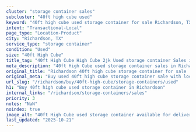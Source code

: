 ```yaml
---
cluster: "storage container sales"
subcluster: "40ft high cube used"
keyword: "40ft high cube used storage container for sale Richardson, TX"
intent: "Transactional-Local"
page_type: "Location-Product"
city: "Richardson, TX"
service_type: "storage container"
condition: "Used"
size: "40ft High Cube"
title_tag: "40ft High Cube High Cube 2jk Used storage container Sales in Richardson | LC Container"
meta_description: "40ft High Cube used storage container sales in Richardson. High cube containers with extra height. Fast delivery, competitive pricing. Serving storage containers area. Quote ID: CPU. Call (214) 524-4168 for your free quote today."
original_title: "Richardson 40ft high cube storage container for sale | LC"
original_meta: "Buy used 40ft high cube storage container sale with local delivery in Richardson, TX. LC Container — local Since 2003. Request a fast quote today."
url_slug: "/richardson/buy/40ft-high-cube/storage-containers/used"
h1: "Buy 40ft high cube used storage container in Richardson"
internal_links: "/richardson/storage-containers/sales"
priority: 3
notes: "NaN"
noindex: true
image_alt: "40ft High Cube used storage container available for delivery in Richardson"
last_updated: "2025-10-21"
---
```


<!-- TODO: Add unique city/inventory copy, images, and internal links here. -->
